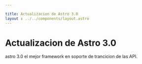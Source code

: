 ```yaml
---

title: Actualizacion de Astro 3.0
layout : ../../components/layout.astro
---
```


#  Actualizacion de Astro 3.0

astro 3.0 el mejor framework en soporte de trancicion de las API.
